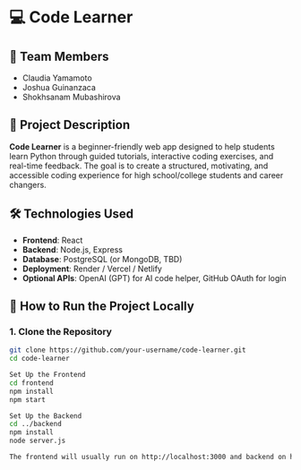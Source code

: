 # 💻 Code Learner

## 👥 Team Members
- Claudia Yamamoto
- Joshua Guinanzaca
- Shokhsanam Mubashirova

## 📝 Project Description
**Code Learner** is a beginner-friendly web app designed to help students learn Python through guided tutorials, interactive coding exercises, and real-time feedback. The goal is to create a structured, motivating, and accessible coding experience for high school/college students and career changers.

## 🛠️ Technologies Used
- **Frontend**: React
- **Backend**: Node.js, Express
- **Database**: PostgreSQL (or MongoDB, TBD)
- **Deployment**: Render / Vercel / Netlify
- **Optional APIs**: OpenAI (GPT) for AI code helper, GitHub OAuth for login

## 🚀 How to Run the Project Locally

### 1. Clone the Repository
```bash
git clone https://github.com/your-username/code-learner.git
cd code-learner

Set Up the Frontend
cd frontend
npm install
npm start

Set Up the Backend
cd ../backend
npm install
node server.js

The frontend will usually run on http://localhost:3000 and backend on http://localhost:5000 (or another port).
